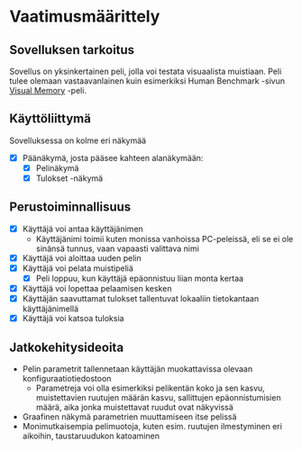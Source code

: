 # Vaatimusmäärittely

## Sovelluksen tarkoitus

Sovellus on yksinkertainen peli, jolla voi testata visuaalista muistiaan. Peli tulee olemaan vastaavanlainen kuin esimerkiksi Human Benchmark -sivun [Visual Memory](https://humanbenchmark.com/tests/memory) -peli.

## Käyttöliittymä

Sovelluksessa on kolme eri näkymää
- [x] Päänäkymä, josta pääsee kahteen alanäkymään:
  - [x] Pelinäkymä
  - [x] Tulokset -näkymä

## Perustoiminnallisuus

- [x] Käyttäjä voi antaa käyttäjänimen
  - Käyttäjänimi toimii kuten monissa vanhoissa PC-peleissä, eli se ei ole sinänsä tunnus, vaan vapaasti valittava nimi
- [x] Käyttäjä voi aloittaa uuden pelin
- [x] Käyttäjä voi pelata muistipeliä
  - [x] Peli loppuu, kun käyttäjä epäonnistuu liian monta kertaa
- [x] Käyttäjä voi lopettaa pelaamisen kesken
- [x] Käyttäjän saavuttamat tulokset tallentuvat lokaaliin tietokantaan käyttäjänimellä
- [x] Käyttäjä voi katsoa tuloksia
 
## Jatkokehitysideoita

- Pelin parametrit tallennetaan käyttäjän muokattavissa olevaan konfiguraatiotiedostoon
  - Parametreja voi olla esimerkiksi pelikentän koko ja sen kasvu, muistettavien ruutujen määrän kasvu, sallittujen epäonnistumisien määrä, aika jonka muistettavat ruudut ovat näkyvissä
- Graafinen näkymä parametrien muuttamiseen itse pelissä
- Monimutkaisempia pelimuotoja, kuten esim. ruutujen ilmestyminen eri aikoihin, taustaruudukon katoaminen

